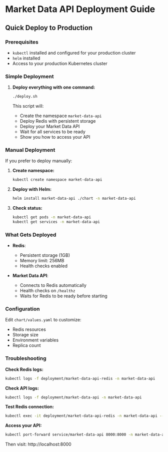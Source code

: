 # Market Data API Deployment Guide

## Quick Deploy to Production

### Prerequisites
- `kubectl` installed and configured for your production cluster
- `helm` installed
- Access to your production Kubernetes cluster

### Simple Deployment

1. **Deploy everything with one command:**
   ```bash
   ./deploy.sh
   ```

   This script will:
   - Create the namespace `market-data-api`
   - Deploy Redis with persistent storage
   - Deploy your Market Data API
   - Wait for all services to be ready
   - Show you how to access your API

### Manual Deployment

If you prefer to deploy manually:

1. **Create namespace:**
   ```bash
   kubectl create namespace market-data-api
   ```

2. **Deploy with Helm:**
   ```bash
   helm install market-data-api ./chart -n market-data-api
   ```

3. **Check status:**
   ```bash
   kubectl get pods -n market-data-api
   kubectl get services -n market-data-api
   ```

### What Gets Deployed

- **Redis**: 
  - Persistent storage (1GB)
  - Memory limit: 256MB
  - Health checks enabled
  
- **Market Data API**:
  - Connects to Redis automatically
  - Health checks on `/healthz`
  - Waits for Redis to be ready before starting

### Configuration

Edit `chart/values.yaml` to customize:
- Redis resources
- Storage size
- Environment variables
- Replica count

### Troubleshooting

**Check Redis logs:**
```bash
kubectl logs -f deployment/market-data-api-redis -n market-data-api
```

**Check API logs:**
```bash
kubectl logs -f deployment/market-data-api -n market-data-api
```

**Test Redis connection:**
```bash
kubectl exec -it deployment/market-data-api-redis -n market-data-api -- redis-cli ping
```

**Access your API:**
```bash
kubectl port-forward service/market-data-api 8000:8000 -n market-data-api
```

Then visit: http://localhost:8000
